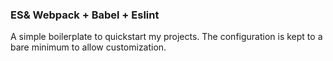 ### ES& Webpack + Babel + Eslint
A simple boilerplate to quickstart my projects. The configuration is kept to a bare minimum to allow customization.
